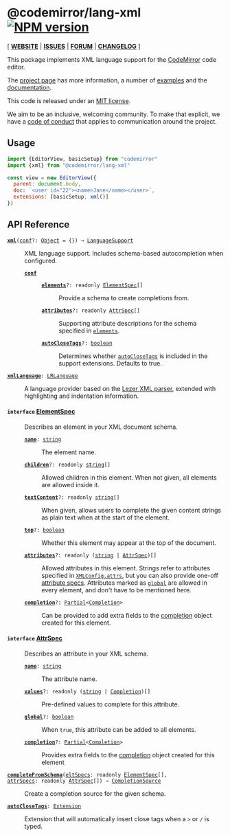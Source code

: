 <!-- NOTE: README.md is generated from src/README.md -->

# @codemirror/lang-xml [![NPM version](https://img.shields.io/npm/v/@codemirror/lang-xml.svg)](https://www.npmjs.org/package/@codemirror/lang-xml)

[ [**WEBSITE**](https://codemirror.net/) | [**ISSUES**](https://github.com/codemirror/dev/issues) | [**FORUM**](https://discuss.codemirror.net/c/next/) | [**CHANGELOG**](https://github.com/codemirror/lang-xml/blob/main/CHANGELOG.md) ]

This package implements XML language support for the
[CodeMirror](https://codemirror.net/) code editor.

The [project page](https://codemirror.net/) has more information, a
number of [examples](https://codemirror.net/examples/) and the
[documentation](https://codemirror.net/docs/).

This code is released under an
[MIT license](https://github.com/codemirror/lang-xml/tree/main/LICENSE).

We aim to be an inclusive, welcoming community. To make that explicit,
we have a [code of
conduct](http://contributor-covenant.org/version/1/1/0/) that applies
to communication around the project.

## Usage

```javascript
import {EditorView, basicSetup} from "codemirror"
import {xml} from "@codemirror/lang-xml"

const view = new EditorView({
  parent: document.body,
  doc: `<user id="22"><name>Jane</name></user>`,
  extensions: [basicSetup, xml()]
})
```

## API Reference

<dl>
<dt id="user-content-xml">
  <code><strong><a href="#user-content-xml">xml</a></strong>(<a id="user-content-xml^conf" href="#user-content-xml^conf">conf</a>&#8288;?: <a href="https://developer.mozilla.org/en-US/docs/Web/JavaScript/Reference/Global_Objects/Object">Object</a> = {}) → <a href="https://codemirror.net/docs/ref#language.LanguageSupport">LanguageSupport</a></code></dt>

<dd><p>XML language support. Includes schema-based autocompletion when
configured.</p>
<dl><dt id="user-content-xml^conf">
  <code><strong><a href="#user-content-xml^conf">conf</a></strong></code></dt>

<dd><dl><dt id="user-content-xml^conf.elements">
  <code><strong><a href="#user-content-xml^conf.elements">elements</a></strong>&#8288;?: readonly <a href="#user-content-elementspec">ElementSpec</a>[]</code></dt>

<dd><p>Provide a schema to create completions from.</p>
</dd><dt id="user-content-xml^conf.attributes">
  <code><strong><a href="#user-content-xml^conf.attributes">attributes</a></strong>&#8288;?: readonly <a href="#user-content-attrspec">AttrSpec</a>[]</code></dt>

<dd><p>Supporting attribute descriptions for the schema specified in
<a href="#user-content-xml%5econf.elements"><code>elements</code></a>.</p>
</dd><dt id="user-content-xml^conf.autoclosetags">
  <code><strong><a href="#user-content-xml^conf.autoclosetags">autoCloseTags</a></strong>&#8288;?: <a href="https://developer.mozilla.org/en-US/docs/Web/JavaScript/Reference/Global_Objects/Boolean">boolean</a></code></dt>

<dd><p>Determines whether <a href="#user-content-autoclosetags"><code>autoCloseTags</code></a>
is included in the support extensions. Defaults to true.</p>
</dd></dl></dd></dl></dd>
<dt id="user-content-xmllanguage">
  <code><strong><a href="#user-content-xmllanguage">xmlLanguage</a></strong>: <a href="https://codemirror.net/docs/ref#language.LRLanguage">LRLanguage</a></code></dt>

<dd><p>A language provider based on the <a href="https://github.com/lezer-parser/xml">Lezer XML
parser</a>, extended with
highlighting and indentation information.</p>
</dd>
<dt id="user-content-elementspec">
  <h4>
    <code>interface</code>
    <a href="#user-content-elementspec">ElementSpec</a></h4>
</dt>

<dd><p>Describes an element in your XML document schema.</p>
<dl><dt id="user-content-elementspec.name">
  <code><strong><a href="#user-content-elementspec.name">name</a></strong>: <a href="https://developer.mozilla.org/en-US/docs/Web/JavaScript/Reference/Global_Objects/String">string</a></code></dt>

<dd><p>The element name.</p>
</dd><dt id="user-content-elementspec.children">
  <code><strong><a href="#user-content-elementspec.children">children</a></strong>&#8288;?: readonly <a href="https://developer.mozilla.org/en-US/docs/Web/JavaScript/Reference/Global_Objects/String">string</a>[]</code></dt>

<dd><p>Allowed children in this element. When not given, all elements
are allowed inside it.</p>
</dd><dt id="user-content-elementspec.textcontent">
  <code><strong><a href="#user-content-elementspec.textcontent">textContent</a></strong>&#8288;?: readonly <a href="https://developer.mozilla.org/en-US/docs/Web/JavaScript/Reference/Global_Objects/String">string</a>[]</code></dt>

<dd><p>When given, allows users to complete the given content strings
as plain text when at the start of the element.</p>
</dd><dt id="user-content-elementspec.top">
  <code><strong><a href="#user-content-elementspec.top">top</a></strong>&#8288;?: <a href="https://developer.mozilla.org/en-US/docs/Web/JavaScript/Reference/Global_Objects/Boolean">boolean</a></code></dt>

<dd><p>Whether this element may appear at the top of the document.</p>
</dd><dt id="user-content-elementspec.attributes">
  <code><strong><a href="#user-content-elementspec.attributes">attributes</a></strong>&#8288;?: readonly (<a href="https://developer.mozilla.org/en-US/docs/Web/JavaScript/Reference/Global_Objects/String">string</a> | <a href="#user-content-attrspec">AttrSpec</a>)[]</code></dt>

<dd><p>Allowed attributes in this element. Strings refer to attributes
specified in <a href="#user-content-xmlconfig.attrs"><code>XMLConfig.attrs</code></a>, but
you can also provide one-off <a href="#user-content-attrspec">attribute
specs</a>. Attributes marked as
<a href="#user-content-attrspec.global"><code>global</code></a> are allowed in every
element, and don't have to be mentioned here.</p>
</dd><dt id="user-content-elementspec.completion">
  <code><strong><a href="#user-content-elementspec.completion">completion</a></strong>&#8288;?: <a href="https://www.typescriptlang.org/docs/handbook/utility-types.html#partialtype">Partial</a>&lt;<a href="https://codemirror.net/docs/ref#autocomplete.Completion">Completion</a>&gt;</code></dt>

<dd><p>Can be provided to add extra fields to the
<a href="#user-content-autocompletion.completion">completion</a> object created for this
element.</p>
</dd></dl>

</dd>
<dt id="user-content-attrspec">
  <h4>
    <code>interface</code>
    <a href="#user-content-attrspec">AttrSpec</a></h4>
</dt>

<dd><p>Describes an attribute in your XML schema.</p>
<dl><dt id="user-content-attrspec.name">
  <code><strong><a href="#user-content-attrspec.name">name</a></strong>: <a href="https://developer.mozilla.org/en-US/docs/Web/JavaScript/Reference/Global_Objects/String">string</a></code></dt>

<dd><p>The attribute name.</p>
</dd><dt id="user-content-attrspec.values">
  <code><strong><a href="#user-content-attrspec.values">values</a></strong>&#8288;?: readonly (<a href="https://developer.mozilla.org/en-US/docs/Web/JavaScript/Reference/Global_Objects/String">string</a> | <a href="https://codemirror.net/docs/ref#autocomplete.Completion">Completion</a>)[]</code></dt>

<dd><p>Pre-defined values to complete for this attribute.</p>
</dd><dt id="user-content-attrspec.global">
  <code><strong><a href="#user-content-attrspec.global">global</a></strong>&#8288;?: <a href="https://developer.mozilla.org/en-US/docs/Web/JavaScript/Reference/Global_Objects/Boolean">boolean</a></code></dt>

<dd><p>When <code>true</code>, this attribute can be added to all elements.</p>
</dd><dt id="user-content-attrspec.completion">
  <code><strong><a href="#user-content-attrspec.completion">completion</a></strong>&#8288;?: <a href="https://www.typescriptlang.org/docs/handbook/utility-types.html#partialtype">Partial</a>&lt;<a href="https://codemirror.net/docs/ref#autocomplete.Completion">Completion</a>&gt;</code></dt>

<dd><p>Provides extra fields to the
<a href="#user-content-autocompletion.completion">completion</a> object created for this
element</p>
</dd></dl>

</dd>
<dt id="user-content-completefromschema">
  <code><strong><a href="#user-content-completefromschema">completeFromSchema</a></strong>(<a id="user-content-completefromschema^eltspecs" href="#user-content-completefromschema^eltspecs">eltSpecs</a>: readonly <a href="#user-content-elementspec">ElementSpec</a>[], <a id="user-content-completefromschema^attrspecs" href="#user-content-completefromschema^attrspecs">attrSpecs</a>: readonly <a href="#user-content-attrspec">AttrSpec</a>[]) → <a href="https://codemirror.net/docs/ref#autocomplete.CompletionSource">CompletionSource</a></code></dt>

<dd><p>Create a completion source for the given schema.</p>
</dd>
<dt id="user-content-autoclosetags">
  <code><strong><a href="#user-content-autoclosetags">autoCloseTags</a></strong>: <a href="https://codemirror.net/docs/ref#state.Extension">Extension</a></code></dt>

<dd><p>Extension that will automatically insert close tags when a <code>&gt;</code> or
<code>/</code> is typed.</p>
</dd>
</dl>
